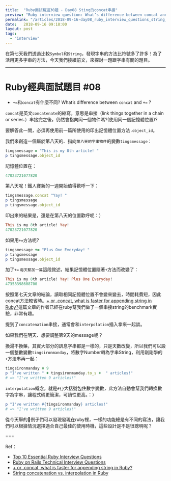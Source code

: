 ```yaml
---
title:  "Ruby面試精選30題 - Day08 Sting的concat串接"
preview: "Ruby interview question: What’s difference between concat and += ?"
permalink: "/articles/2018-09-16-day08_ruby_interview_questions_string_concat"
date:   2018-09-16 09:18:00
layout: post
tags: 
  - "interview"
---
```


在第七天我們透過比較`Symbol`和`String`，發現字串的方法比符號多了許多！為了活用更多字串的方法，今天我們接續前文，來探討一題跟字串有關的題目。

<!-- more -->

---

# Ruby經典面試題目 #08

* `+=`和`concat`有什麼不同? What’s difference between `concat` and `+=` ?

`concat`是英文`concatenate`的縮寫，意思是串接（link things together in a chain or series.）串接完之後，仍然會指向同一個物件嗎?(使用同一個記憶體位置)?

要解答此一問，必須再使用前一篇所使用的印出記憶體位置方法`.object_id`。

我們來創造一個屬於第八天的、指向`第八天的字串物件`的變數`tingsmessage`：

```ruby
tingsmessage = "This is my 8th article! "
p tingsmessage.object_id
```

記憶體位置在：

```ruby
47023721077820
```

第八天呢！鐵人賽新的一週開始值得歡呼一下：

```ruby
tingsmessage.concat "Yay! "
p tingsmessage
p tingsmessage.object_id
```

印出來的結果是，還是在第八天的位置歡呼呢：）

```ruby
This is my 8th article! Yay!
47023721077820
```

如果用`+=`方法呢?

```ruby
tingsmessage += "Plus One Everyday! "
p tingsmessage
p tingsmessage.object_id
```

加了`+=` `每天都加一篇`這段敘述，結果記憶體位置隨著`+`方法而改變了：

```ruby
This is my 8th article! Yay! Plus One Everyday!
47358398608700
```

按照第七天文章的結論，讀取相同記憶體位置不會變來變去，時間耗費短，因此concat方法較省時。[+ or .concat, what is faster for appending string in Ruby?](https://coderwall.com/p/ac5j9g/or-concat-what-is-faster-for-appending-string-in-ruby)這篇文章的作者已經在ruby幫我們做了一個串接string的benchmark實驗，非常有趣。

提到了`concatenation`串接，通常會和`interpolation`插入拿來一起談。

如果我們在明天、想要調整第9天的message呢？

換湯不換藥，其實大部分的訊息字串都是一樣的，只是天數改變，所以我們可以設一個整數變數`tingsironmanday`，將數字Number轉為字串String，利用剛剛學的`+`方法串再一起：

```ruby
tingsironmanday = 9
p "I've written " + tingsironmanday.to_s +  " articles!"
# => "I've written 9 articles!"
```

`interpolation`概念，就是`#{}`大括號包住數字變數，此方法自動會幫我們轉換數字為字串，讓程式碼更簡潔，可讀性更高。：）

```ruby
p "I've written #{tingsironmanday} articles!"
# => "I've written 9 articles!"
```

從今天舉的🌰例子們可以發現發現在ruby裡，一樣的功能總是有不同的寫法，讓我們可以根據情況選擇適合自己最佳的使用時機，這些設計是不是很聰明呢？

===

Ref：

* [Top 10 Essential Ruby Interview Questions](https://blog.bater.gq/ruby/2018/02/02/top-10-essential-ruby-interview-questions.html)
* [Ruby on Rails Technical Interview Questions](https://github.com/timurcatakli/ruby-on-rails-interview-questions-answers)
* [+ or .concat, what is faster for appending string in Ruby?](https://coderwall.com/p/ac5j9g/or-concat-what-is-faster-for-appending-string-in-ruby)
* [String concatenation vs. interpolation in Ruby](https://stackoverflow.com/questions/10076579/string-concatenation-vs-interpolation-in-ruby)
